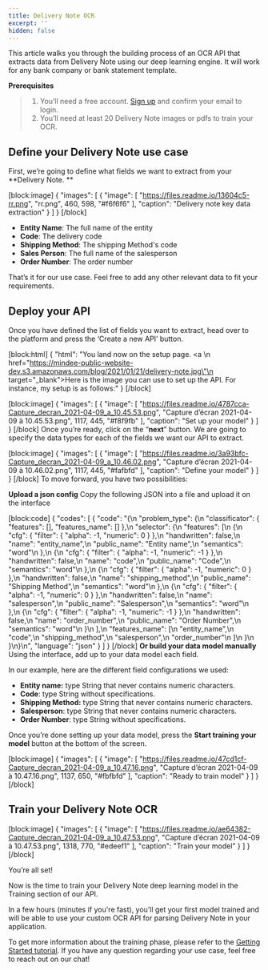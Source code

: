 ```yaml
---
title: Delivery Note OCR
excerpt: ''
hidden: false
---
```

This article walks you through the building process of an OCR API that extracts data from Delivery Note using our deep learning engine. It will work for any bank company or bank statement template. 

**Prerequisites**
> 1. You’ll need a free account. [Sign up](https://platform.mindee.com/signup) and confirm your email to login.
> 2. You’ll need at least 20 Delivery Note images or pdfs to train your OCR.

## Define your Delivery Note use case
 

First, we’re going to define what fields we want to extract from your **Delivery Note. 
**

[block:image]
{
  "images": [
    {
      "image": [
        "https://files.readme.io/13604c5-rr.png",
        "rr.png",
        460,
        598,
        "#f6f6f6"
      ],
      "caption": "Delivery note key data extraction"
    }
  ]
}
[/block]
  * **Entity Name**: The full name of the entity 
  *  **Code**: The delivery code
  *  **Shipping Method**: The shipping Method's code
  *  **Sales Person**: The full name of the salesperson 
  *  **Order Number**: The order number
  
 

That’s it for our use case. Feel free to add any other relevant data to fit your requirements.

 

 

## Deploy your API
 

Once you have defined the list of fields you want to extract, head over to the platform and press the ‘Create a new API’ button.


[block:html]
{
  "html": "You land now on the setup page. <a \n   href=\"https://mindee-public-website-dev.s3.amazonaws.com/blog/2021/01/21/delivery-note.jpg\"\n   target=\"_blank\">Here is the image</a> you can use to set up the API. For instance, my setup is as follows:"
}
[/block]

[block:image]
{
  "images": [
    {
      "image": [
        "https://files.readme.io/4787cca-Capture_decran_2021-04-09_a_10.45.53.png",
        "Capture d’écran 2021-04-09 à 10.45.53.png",
        1117,
        445,
        "#f8f9fb"
      ],
      "caption": "Set up your model"
    }
  ]
}
[/block]
Once you’re ready, click on the “**next**” button. We are going to specify the data types for each of the fields we want our API to extract.


[block:image]
{
  "images": [
    {
      "image": [
        "https://files.readme.io/3a93bfc-Capture_decran_2021-04-09_a_10.46.02.png",
        "Capture d’écran 2021-04-09 à 10.46.02.png",
        1117,
        445,
        "#fafbfd"
      ],
      "caption": "Define your model"
    }
  ]
}
[/block]
To move forward, you have two possibilities:

**Upload a json config**
Copy the following JSON into a file and upload it on the interface

[block:code]
{
  "codes": [
    {
      "code": "{\n  \"problem_type\": {\n    \"classificator\": { \"features\": [], \"features_name\": [] },\n    \"selector\": {\n      \"features\": [\n        {\n          \"cfg\": { \"filter\": { \"alpha\": -1, \"numeric\": 0 } },\n          \"handwritten\": false,\n          \"name\": \"entity_name\",\n          \"public_name\": \"Entity name\",\n          \"semantics\": \"word\"\n        },\n        {\n          \"cfg\": { \"filter\": { \"alpha\": -1, \"numeric\": -1 } },\n          \"handwritten\": false,\n          \"name\": \"code\",\n          \"public_name\": \"Code\",\n          \"semantics\": \"word\"\n        },\n        {\n          \"cfg\": { \"filter\": { \"alpha\": -1, \"numeric\": 0 } },\n          \"handwritten\": false,\n          \"name\": \"shipping_method\",\n          \"public_name\": \"Shipping Method\",\n          \"semantics\": \"word\"\n        },\n        {\n          \"cfg\": { \"filter\": { \"alpha\": -1, \"numeric\": 0 } },\n          \"handwritten\": false,\n          \"name\": \"salesperson\",\n          \"public_name\": \"Salesperson\",\n          \"semantics\": \"word\"\n        },\n        {\n          \"cfg\": { \"filter\": { \"alpha\": -1, \"numeric\": -1 } },\n          \"handwritten\": false,\n          \"name\": \"order_number\",\n          \"public_name\": \"Order Number\",\n          \"semantics\": \"word\"\n        }\n      ],\n      \"features_name\": [\n        \"entity_name\",\n        \"code\",\n        \"shipping_method\",\n        \"salesperson\",\n        \"order_number\"\n      ]\n    }\n  }\n}\n",
      "language": "json"
    }
  ]
}
[/block]
**Or build your data model manually**
Using the interface, add up to your data model each field.

In our example, here are the different field configurations we used:

  * **Entity name:** type String that never contains numeric characters.
  * **Code**: type String without specifications. 
  * **Shipping Method:** type String that never contains numeric characters. 
  * **Salesperson**: type String that never contains numeric characters.  
  * **Order Number**: type String without specifications. 


 

 

Once you’re done setting up your data model, press the **Start training your model** button at the bottom of the screen.

 


[block:image]
{
  "images": [
    {
      "image": [
        "https://files.readme.io/47cd1cf-Capture_decran_2021-04-09_a_10.47.16.png",
        "Capture d’écran 2021-04-09 à 10.47.16.png",
        1137,
        650,
        "#fbfbfd"
      ],
      "caption": "Ready to train model"
    }
  ]
}
[/block]
 
 
## Train your Delivery Note OCR
 

 

[block:image]
{
  "images": [
    {
      "image": [
        "https://files.readme.io/ae64382-Capture_decran_2021-04-09_a_10.47.53.png",
        "Capture d’écran 2021-04-09 à 10.47.53.png",
        1318,
        770,
        "#edeef1"
      ],
      "caption": "Train your model"
    }
  ]
}
[/block]
 

 

You’re all set! 

 

Now is the time to train your Delivery Note deep learning model in the Training section of our API. 

 

In a few hours (minutes if you're fast), you’ll get your first model trained and will be able to use your custom OCR API for parsing Delivery Note in your application.


To get more information about the training phase, please refer to the  [Getting Started tutorial](doc:build-your-first-document-parsing-api). If you have any question regarding your use case, feel free to reach out on our chat!